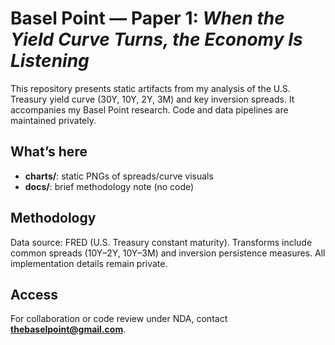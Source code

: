 # Basel Point — Paper 1: *When the Yield Curve Turns, the Economy Is Listening*

This repository presents static artifacts from my analysis of the U.S. Treasury yield curve (30Y, 10Y, 2Y, 3M) and key inversion spreads. It accompanies my Basel Point research. Code and data pipelines are maintained privately.

## What’s here
- **charts/**: static PNGs of spreads/curve visuals  
- **docs/**: brief methodology note (no code)

## Methodology
Data source: FRED (U.S. Treasury constant maturity). Transforms include common spreads (10Y–2Y, 10Y–3M) and inversion persistence measures. All implementation details remain private.

## Access
For collaboration or code review under NDA, contact **thebaselpoint@gmail.com**.
